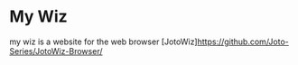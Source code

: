 # My Wiz
my wiz is a website for the web browser [JotoWiz]https://github.com/Joto-Series/JotoWiz-Browser/
